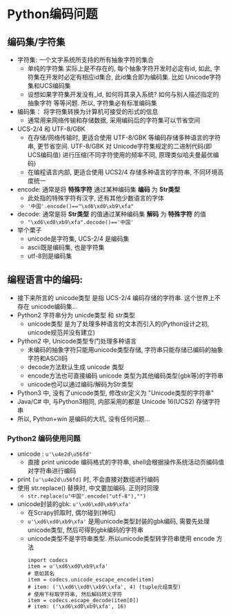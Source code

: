 # Python编码问题
## 编码集/字符集
- 字符集: 一个文字系统所支持的所有抽象字符的集合
    - 单纯的字符集 实际上是不存在的, 每个抽象字符开发时必定有id, 如此, 字符集在开发时必定有相应id集合, 此id集合即为编码集. 比如 Unicode字符集和UCS编码集
    - 设想如果字符集开发没有_id, 如何将其录入系统? 如何与别人描述指定的抽象字符 等等问题. 所以, 字符集必有标准编码集
- 编码集： 将字符集转换为计算机可接受的形式的信息
    - 通常用来网络传输和存储数据, 采用编码后的字符集可以节省空间
- UCS-2/4 和 UTF-8/GBK
    - 在存储/网络传输时, 更适合使用 UTF-8/GBK 等编码存储多种语言的字符串, 更节省空间. UTF-8/GBK 对 Unicode字符集规定的二进制代码(即UCS编码值) 进行压缩(不同字符使用的频率不同, 原理类似哈夫曼最优编码)
    - 在编程语言内部, 更适合使用 UCS2/4 存储多种语言的字符串, 不同环境高度统一
- encode: 通常是将 **特殊字符** 通过某种编码集 **编码** 为 **Str类型**
    - 此处指的特殊字符有汉字, 还有其他少数语言的字体
    - `'中国'.encode()=="\xd6\xd0\xb9\xfa"`
- decode: 通常是将 **Str类型** 的值通过某种编码集 **解码** 为 **特殊字符** 的值
    - `"\xd6\xd0\xb9\xfa".decode()=='中国'`
- 举个栗子
    - unicode是字符集, UCS-2/4 是编码集
    - ascii既是编码集, 也是字符集
    - utf-8则是编码集

## 编程语言中的编码:
- 接下来所言的 unicode类型 是指 UCS-2/4 编码存储的字符串. 这个世界上不存在 unicode编码集...
- Python2 字符串分为 unicde类型 和 str类型
    - unicode类型 是为了处理多种语言的文本而引入的(Python设计之初, unicode规范并没有建立)
- Python2 中, Unicode类型专门处理多种语言
    - 未编码的抽象字符只能用unicode类型存储, 字符串只能存储已编码的抽象字符和ASCII码
    - decode方法默认生成 unicode 类型
    - encode方法也可直接编码 unicode 类型为其他编码类型(gbk等)的字符串
    - unicode也可以通过编码/解码为Str类型
- Python3 中, 没有了unicode类型, 修改str定义为 "Unicode类型的字符串"
- Java/C# 中, 与Python3相同, 内部采用的都是 Unicode 16(UCS2) 存储字符串
- 所以, Python+win 是编码的大坑, 没有任何问题...

### Python2 编码使用问题
- unicode : `u'\u4e2d\u56fd'`
    - 直接 print unicode 编码格式的字符串, shell会根据操作系统活动页编码值对字符串进行编码
- print `[u'\u4e2d\u56fd]` 时, 不会直接对数组进行编码
- 使用 str.replace() 替换时, 中文要加编码. 正则时同理
    - `str.replace(u"中国".encode("utf-8"),"")`
- unicode封装的gbk: `u'\xd6\xd0\xb9\xfa'`
    - 在Scrapy抓取时, 偶尔碰到(神坑)
    - `u'\xd6\xd0\xb9\xfa'` 是用unicode类型封装的gbk编码, 需要先处理unicode类型, 然后可得到gbk编码的字符串
    - unicode类型不是字符串类型. 所以unicode类型转字符串使用 encode 方法
        ````
        import codecs
        item = u'\xd6\xd0\xb9\xfa'
        # 意如其名
        item = codecs.unicode_escape_encode(item)
        # item: ('\\xd6\\xd0\\xb9\\xfa', 4) (tuple元组类型)
        # 使用下标取字符串, 然后解码转义字符
        item = codecs.escape_decode(item[0])
        # item: ('\xd6\xd0\xb9\xfa', 16)
        ````